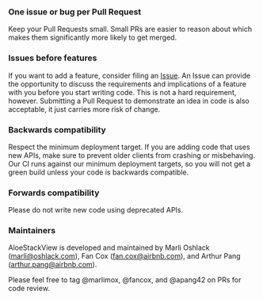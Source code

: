 ### One issue or bug per Pull Request

Keep your Pull Requests small. Small PRs are easier to reason about which makes them significantly more likely to get merged.

### Issues before features

If you want to add a feature, consider filing an [Issue](../../issues). An Issue can provide the opportunity to discuss the requirements and implications of a feature with you before you start writing code. This is not a hard requirement, however. Submitting a Pull Request to demonstrate an idea in code is also acceptable, it just carries more risk of change.

### Backwards compatibility

Respect the minimum deployment target. If you are adding code that uses new APIs, make sure to prevent older clients from crashing or misbehaving. Our CI runs against our minimum deployment targets, so you will not get a green build unless your code is backwards compatible.

### Forwards compatibility

Please do not write new code using deprecated APIs.

### Maintainers

AloeStackView is developed and maintained by Marli Oshlack (marli@oshlack.com), Fan Cox (fan.cox@airbnb.com), and Arthur Pang (arthur.pang@airbnb.com).

Please feel free to tag @marlimox, @fancox, and @apang42 on PRs for code review.
